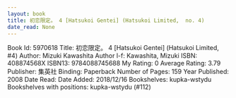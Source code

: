 ```yaml
---
layout: book
title: 初恋限定。 4 [Hatsukoi Gentei] (Hatsukoi Limited,  no. 4)
date_read: None
---
```


Book Id: 5970618
Title: 初恋限定。 4 [Hatsukoi Gentei] (Hatsukoi Limited, #4)
Author: Mizuki Kawashita
Author l-f: Kawashita, Mizuki
ISBN: 408874568X
ISBN13: 9784088745688
My Rating: 0
Average Rating: 3.79
Publisher: 集英社
Binding: Paperback
Number of Pages: 159
Year Published: 2008
Date Read: 
Date Added: 2018/12/16
Bookshelves: kupka-wstydu
Bookshelves with positions: kupka-wstydu (#112)

